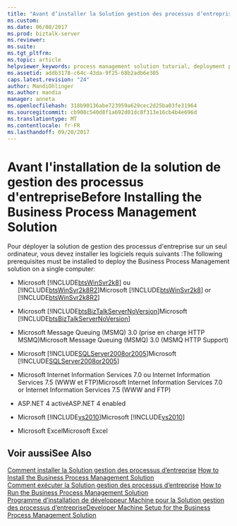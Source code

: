 ```yaml
---
title: "Avant d’installer la Solution gestion des processus d’entreprise | Documents Microsoft"
ms.custom: 
ms.date: 06/08/2017
ms.prod: biztalk-server
ms.reviewer: 
ms.suite: 
ms.tgt_pltfrm: 
ms.topic: article
helpviewer_keywords: process management solution tutorial, deployment prerequisites
ms.assetid: addb3178-c64c-43da-9f25-68b2adb6e305
caps.latest.revision: "24"
author: MandiOhlinger
ms.author: mandia
manager: anneta
ms.openlocfilehash: 318b90136abe723959a629cec2d25ba03fe31964
ms.sourcegitcommit: cb908c540d8f1a692d01dc8f313e16cb4b4e696d
ms.translationtype: MT
ms.contentlocale: fr-FR
ms.lasthandoff: 09/20/2017
---
```

# <a name="before-installing-the-business-process-management-solution"></a><span data-ttu-id="69484-102">Avant l'installation de la solution de gestion des processus d'entreprise</span><span class="sxs-lookup"><span data-stu-id="69484-102">Before Installing the Business Process Management Solution</span></span>
<span data-ttu-id="69484-103">Pour déployer la solution de gestion des processus d'entreprise sur un seul ordinateur, vous devez installer les logiciels requis suivants :</span><span class="sxs-lookup"><span data-stu-id="69484-103">The following prerequisites must be installed to deploy the Business Process Management solution on a single computer:</span></span>  
  
-   <span data-ttu-id="69484-104">Microsoft [!INCLUDE[btsWinSvr2k8](../includes/btswinsvr2k8-md.md)] ou [!INCLUDE[btsWinSvr2k8R2](../includes/btswinsvr2k8r2-md.md)]</span><span class="sxs-lookup"><span data-stu-id="69484-104">Microsoft [!INCLUDE[btsWinSvr2k8](../includes/btswinsvr2k8-md.md)] or [!INCLUDE[btsWinSvr2k8R2](../includes/btswinsvr2k8r2-md.md)]</span></span>  
  
-   <span data-ttu-id="69484-105">Microsoft [!INCLUDE[btsBizTalkServerNoVersion](../includes/btsbiztalkservernoversion-md.md)]</span><span class="sxs-lookup"><span data-stu-id="69484-105">Microsoft [!INCLUDE[btsBizTalkServerNoVersion](../includes/btsbiztalkservernoversion-md.md)]</span></span>  
  
-   <span data-ttu-id="69484-106">Microsoft Message Queuing (MSMQ) 3.0 (prise en charge HTTP MSMQ)</span><span class="sxs-lookup"><span data-stu-id="69484-106">Microsoft Message Queuing (MSMQ) 3.0 (MSMQ HTTP Support)</span></span>  
  
-   <span data-ttu-id="69484-107">Microsoft [!INCLUDE[SQLServer2008or2005](../includes/sqlserver2008or2005-md.md)]</span><span class="sxs-lookup"><span data-stu-id="69484-107">Microsoft [!INCLUDE[SQLServer2008or2005](../includes/sqlserver2008or2005-md.md)]</span></span>  
  
-   <span data-ttu-id="69484-108">Microsoft Internet Information Services 7.0 ou Internet Information Services 7.5 (WWW et FTP)</span><span class="sxs-lookup"><span data-stu-id="69484-108">Microsoft Internet Information Services 7.0 or Internet Information Services 7.5 (WWW and FTP)</span></span>  
  
-   <span data-ttu-id="69484-109">ASP.NET 4 activé</span><span class="sxs-lookup"><span data-stu-id="69484-109">ASP.NET 4 enabled</span></span>  
  
-   <span data-ttu-id="69484-110">Microsoft [!INCLUDE[vs2010](../includes/vs2010-md.md)]</span><span class="sxs-lookup"><span data-stu-id="69484-110">Microsoft [!INCLUDE[vs2010](../includes/vs2010-md.md)]</span></span>  
  
-   <span data-ttu-id="69484-111">Microsoft Excel</span><span class="sxs-lookup"><span data-stu-id="69484-111">Microsoft Excel</span></span>  
  
## <a name="see-also"></a><span data-ttu-id="69484-112">Voir aussi</span><span class="sxs-lookup"><span data-stu-id="69484-112">See Also</span></span>  
 <span data-ttu-id="69484-113">[Comment installer la Solution gestion des processus d’entreprise](../core/how-to-install-the-business-process-management-solution.md) </span><span class="sxs-lookup"><span data-stu-id="69484-113">[How to Install the Business Process Management Solution](../core/how-to-install-the-business-process-management-solution.md) </span></span>  
 <span data-ttu-id="69484-114">[Comment exécuter la Solution gestion des processus d’entreprise](../core/how-to-run-the-business-process-management-solution.md) </span><span class="sxs-lookup"><span data-stu-id="69484-114">[How to Run the Business Process Management Solution](../core/how-to-run-the-business-process-management-solution.md) </span></span>  
 [<span data-ttu-id="69484-115">Programme d’installation de développeur Machine pour la Solution gestion des processus d’entreprise</span><span class="sxs-lookup"><span data-stu-id="69484-115">Developer Machine Setup for the Business Process Management Solution</span></span>](../core/developer-machine-setup-for-the-business-process-management-solution.md)